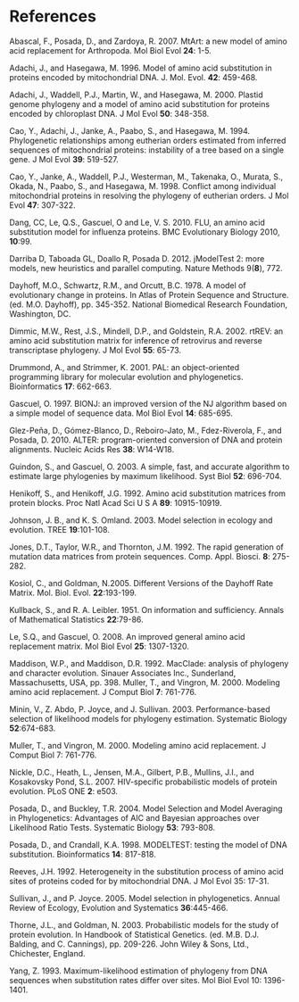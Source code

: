 # References #

Abascal, F., Posada, D., and Zardoya, R. 2007. MtArt: a new model of amino acid replacement for Arthropoda. Mol Biol Evol **24**: 1-5.

Adachi, J., and Hasegawa, M. 1996. Model of amino acid substitution in proteins encoded by mitochondrial DNA. J. Mol. Evol. **42**: 459-468.

Adachi, J., Waddell, P.J., Martin, W., and Hasegawa, M. 2000. Plastid genome phylogeny and a model of amino acid substitution for proteins encoded by chloroplast DNA. J Mol Evol **50**: 348-358.

Cao, Y., Adachi, J., Janke, A., Paabo, S., and Hasegawa, M. 1994. Phylogenetic relationships among eutherian orders estimated from inferred sequences of mitochondrial proteins: instability of a tree based on a single gene. J Mol Evol **39**: 519-527.

Cao, Y., Janke, A., Waddell, P.J., Westerman, M., Takenaka, O., Murata, S., Okada, N., Paabo, S., and Hasegawa, M. 1998. Conflict among individual mitochondrial proteins in resolving the phylogeny of eutherian orders. J Mol Evol **47**: 307-322.

Dang, CC, Le, Q.S., Gascuel, O and Le, V. S. 2010. FLU, an amino acid substitution model for influenza proteins. BMC Evolutionary Biology 2010, **10**:99.

Darriba D, Taboada GL, Doallo R, Posada D. 2012. jModelTest 2: more models, new heuristics and parallel computing. Nature Methods 9(**8**), 772.

Dayhoff, M.O., Schwartz, R.M., and Orcutt, B.C. 1978. A model of evolutionary change in proteins. In Atlas of Protein Sequence and Structure. (ed. M.O. Dayhoff), pp. 345-352. National Biomedical Research Foundation, Washington, DC.

Dimmic, M.W., Rest, J.S., Mindell, D.P., and Goldstein, R.A. 2002. rtREV: an amino acid substitution matrix for inference of retrovirus and reverse transcriptase phylogeny. J Mol Evol **55**: 65-73.

Drummond, A., and Strimmer, K. 2001. PAL: an object-oriented programming library for molecular evolution and phylogenetics. Bioinformatics **17**: 662-663.

Gascuel, O. 1997. BIONJ: an improved version of the NJ algorithm based on a simple model of sequence data. Mol Biol Evol **14**: 685-695.

Glez-Peña, D., Gómez-Blanco, D., Reboiro-Jato, M., Fdez-Riverola, F., and Posada, D. 2010. ALTER: program-oriented conversion of DNA and protein alignments. Nucleic Acids Res **38**: W14-W18.

Guindon, S., and Gascuel, O. 2003. A simple, fast, and accurate algorithm to estimate large phylogenies by maximum likelihood. Syst Biol **52**: 696-704.

Henikoff, S., and Henikoff, J.G. 1992. Amino acid substitution matrices from protein blocks. Proc Natl Acad Sci U S A **89**: 10915-10919.

Johnson, J. B., and K. S. Omland. 2003. Model selection in ecology and evolution. TREE **19**:101-108.

Jones, D.T., Taylor, W.R., and Thornton, J.M. 1992. The rapid generation of mutation data matrices from protein sequences. Comp. Appl. Biosci. **8**: 275-282.

Kosiol, C., and Goldman, N.2005. Different Versions of the Dayhoff Rate Matrix. Mol. Biol. Evol. **22**:193-199.

Kullback, S., and R. A. Leibler. 1951. On information and sufficiency. Annals of Mathematical Statistics **22**:79-86.

Le, S.Q., and Gascuel, O. 2008. An improved general amino acid replacement matrix. Mol Biol Evol **25**: 1307-1320.

Maddison, W.P., and Maddison, D.R. 1992. MacClade: analysis of phylogeny and character evolution. Sinauer Associates Inc., Sunderland, Massachusetts, USA, pp. 398. Muller, T., and Vingron, M. 2000. Modeling amino acid replacement. J Comput Biol **7**: 761-776.

Minin, V., Z. Abdo, P. Joyce, and J. Sullivan. 2003. Performance-based selection of likelihood models for phylogeny estimation. Systematic Biology **52**:674-683.

Muller, T., and Vingron, M. 2000. Modeling amino acid replacement. J Comput Biol 7: 761-776.

Nickle, D.C., Heath, L., Jensen, M.A., Gilbert, P.B., Mullins, J.I., and Kosakovsky Pond, S.L. 2007. HIV-specific probabilistic models of protein evolution. PLoS ONE **2**: e503.

Posada, D., and Buckley, T.R. 2004. Model Selection and Model Averaging in Phylogenetics: Advantages of AIC and Bayesian approaches over Likelihood Ratio Tests. Systematic Biology **53**: 793-808.

Posada, D., and Crandall, K.A. 1998. MODELTEST: testing the model of DNA substitution. Bioinformatics **14**: 817-818.

Reeves, J.H. 1992. Heterogeneity in the substitution process of amino acid sites of proteins coded for by mitochondrial DNA. J Mol Evol 35: 17-31.

Sullivan, J., and P. Joyce. 2005. Model selection in phylogenetics. Annual Review of Ecology, Evolution and
Systematics **36**:445-466.

Thorne, J.L., and Goldman, N. 2003. Probabilistic models for the study of protein evolution. In Handbook of Statistical Genetics. (ed. M.B. D.J. Balding, and C. Cannings), pp. 209-226. John Wiley & Sons, Ltd., Chichester, England.

Yang, Z. 1993. Maximum-likelihood estimation of phylogeny from DNA sequences when substitution rates differ over sites. Mol Biol Evol 10: 1396-1401.